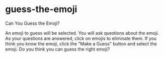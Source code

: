 # guess-the-emoji
Can You Guess the Emoji?

An emoji to guess will be selected. You will ask questions about the emoji. As your questions are answered, click on emojis to eliminate them. If you think you know the emoji, click the "Make a Guess" button and select the emoji. Do you think you can guess the right emoji?